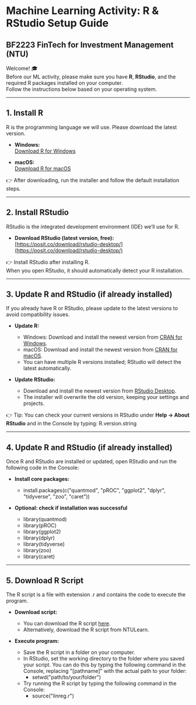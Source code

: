 # Machine Learning Activity: R & RStudio Setup Guide
## BF2223 FinTech for Investment Management (NTU)

Welcome! 🎓  
Before our ML activity, please make sure you have **R**, **RStudio**, and the required R packages installed on your computer.  
Follow the instructions below based on your operating system.  

---

## 1. Install R

R is the programming language we will use. Please download the latest version.

- **Windows:**  
  [Download R for Windows](https://cran.r-project.org/bin/windows/base/)  

- **macOS:**  
  [Download R for macOS](https://cran.r-project.org/bin/macosx/)  

👉 After downloading, run the installer and follow the default installation steps.

---

## 2. Install RStudio

RStudio is the integrated development environment (IDE) we’ll use for R.  

- **Download RStudio (latest version, free):**  
  [https://posit.co/download/rstudio-desktop/](https://posit.co/download/rstudio-desktop/)  

👉 Install RStudio after installing R.  
When you open RStudio, it should automatically detect your R installation.

---

## 3. Update R and RStudio (if already installed)

If you already have R or RStudio, please update to the latest versions to avoid compatibility issues.

- **Update R:**  
  - Windows: Download and install the newest version from [CRAN for Windows](https://cran.r-project.org/bin/windows/base/).  
  - macOS: Download and install the newest version from [CRAN for macOS](https://cran.r-project.org/bin/macosx/).  
  - You can have multiple R versions installed; RStudio will detect the latest automatically.  

- **Update RStudio:**  
  - Download and install the newest version from [RStudio Desktop](https://posit.co/download/rstudio-desktop/).  
  - The installer will overwrite the old version, keeping your settings and projects.  

👉 Tip: You can check your current versions in RStudio under **Help → About RStudio** and in the Console by typing:
R.version.string

---

## 4. Update R and RStudio (if already installed)

Once R and RStudio are installed or updated, open RStudio and run the following code in the Console:

- **Install core packages:**  
  - install.packages(c("quantmod", "pROC", "ggplot2", "dplyr", "tidyverse", "zoo", "caret"))

- **Optional: check if installation was successful**
  - library(quantmod)
  - library(pROC)
  - library(ggplot2)
  - library(dplyr)
  - library(tidyverse)
  - library(zoo)
  - library(caret)

---

## 5. Download R Script

The R script is a file with extension .r and contains the code to execute the program. 

- **Download script:**
  - You can download the R script [here](linreg.R).
  - Alternatively, download the R script from NTULearn. 

- **Execute program:**
  - Save the R script in a folder on your computer. 
  - In RStudio, set the working directory to the folder where you saved your script. You can do this by typing the following command in the Console, replacing "[pathname]" with the actual path to your folder:
    - setwd("path/to/your/folder")
  - Try running the R script by typing the following command in the Console:
    - source("linreg.r") 












